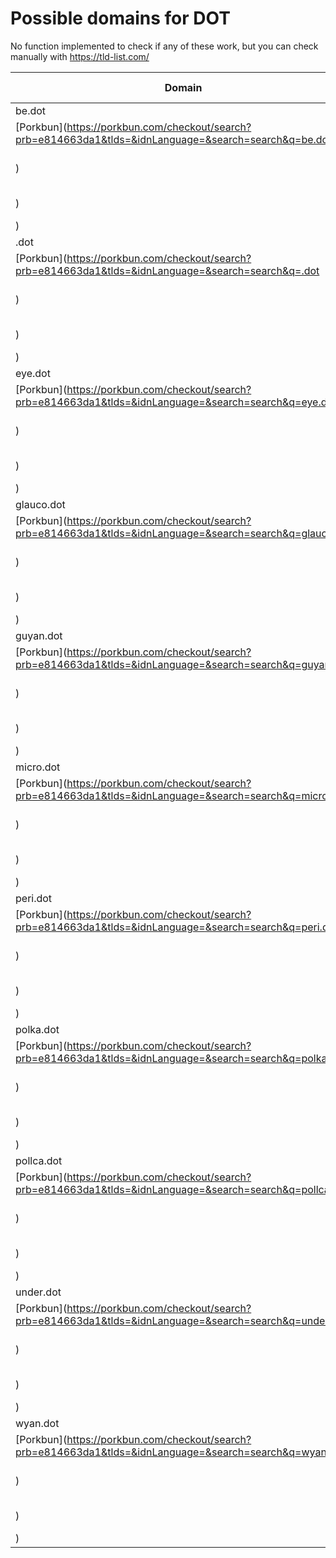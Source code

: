 # Possible domains for DOT

No function implemented to check if any of these work, but you can check manually with https://tld-list.com/

| Domain | Porkbun | NameCheap | Google Domains |
|---|---|---|---|
| be.dot | [Porkbun](https://porkbun.com/checkout/search?prb=e814663da1&tlds=&idnLanguage=&search=search&q=be.dot) | [Namecheap](https://www.namecheap.com/domains/registration/results/?domain=be.dot) | [Google](https://domains.google.com/registrar/search?searchTerm=be.dot) |
| .dot | [Porkbun](https://porkbun.com/checkout/search?prb=e814663da1&tlds=&idnLanguage=&search=search&q=.dot) | [Namecheap](https://www.namecheap.com/domains/registration/results/?domain=.dot) | [Google](https://domains.google.com/registrar/search?searchTerm=.dot) |
| eye.dot | [Porkbun](https://porkbun.com/checkout/search?prb=e814663da1&tlds=&idnLanguage=&search=search&q=eye.dot) | [Namecheap](https://www.namecheap.com/domains/registration/results/?domain=eye.dot) | [Google](https://domains.google.com/registrar/search?searchTerm=eye.dot) |
| glauco.dot | [Porkbun](https://porkbun.com/checkout/search?prb=e814663da1&tlds=&idnLanguage=&search=search&q=glauco.dot) | [Namecheap](https://www.namecheap.com/domains/registration/results/?domain=glauco.dot) | [Google](https://domains.google.com/registrar/search?searchTerm=glauco.dot) |
| guyan.dot | [Porkbun](https://porkbun.com/checkout/search?prb=e814663da1&tlds=&idnLanguage=&search=search&q=guyan.dot) | [Namecheap](https://www.namecheap.com/domains/registration/results/?domain=guyan.dot) | [Google](https://domains.google.com/registrar/search?searchTerm=guyan.dot) |
| micro.dot | [Porkbun](https://porkbun.com/checkout/search?prb=e814663da1&tlds=&idnLanguage=&search=search&q=micro.dot) | [Namecheap](https://www.namecheap.com/domains/registration/results/?domain=micro.dot) | [Google](https://domains.google.com/registrar/search?searchTerm=micro.dot) |
| peri.dot | [Porkbun](https://porkbun.com/checkout/search?prb=e814663da1&tlds=&idnLanguage=&search=search&q=peri.dot) | [Namecheap](https://www.namecheap.com/domains/registration/results/?domain=peri.dot) | [Google](https://domains.google.com/registrar/search?searchTerm=peri.dot) |
| polka.dot | [Porkbun](https://porkbun.com/checkout/search?prb=e814663da1&tlds=&idnLanguage=&search=search&q=polka.dot) | [Namecheap](https://www.namecheap.com/domains/registration/results/?domain=polka.dot) | [Google](https://domains.google.com/registrar/search?searchTerm=polka.dot) |
| pollca.dot | [Porkbun](https://porkbun.com/checkout/search?prb=e814663da1&tlds=&idnLanguage=&search=search&q=pollca.dot) | [Namecheap](https://www.namecheap.com/domains/registration/results/?domain=pollca.dot) | [Google](https://domains.google.com/registrar/search?searchTerm=pollca.dot) |
| under.dot | [Porkbun](https://porkbun.com/checkout/search?prb=e814663da1&tlds=&idnLanguage=&search=search&q=under.dot) | [Namecheap](https://www.namecheap.com/domains/registration/results/?domain=under.dot) | [Google](https://domains.google.com/registrar/search?searchTerm=under.dot) |
| wyan.dot | [Porkbun](https://porkbun.com/checkout/search?prb=e814663da1&tlds=&idnLanguage=&search=search&q=wyan.dot) | [Namecheap](https://www.namecheap.com/domains/registration/results/?domain=wyan.dot) | [Google](https://domains.google.com/registrar/search?searchTerm=wyan.dot) |
